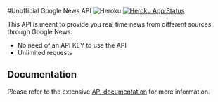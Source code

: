 #Unofficial Google News API
![Heroku](http://heroku-badge.herokuapp.com/?app=api-googlenews&style=flat&svg=1)
[![Heroku App Status](http://heroku-shields.herokuapp.com/api-googlenews)](https://api-googlenews.herokuapp.com)

This API is meant to provide you real time news from different sources through Google News.
- No need of an API KEY to use the API
- Unlimited requests

## Documentation

Please refer to the extensive [API documentation](https://api-googlenews.herokuapp.com/) for more information.